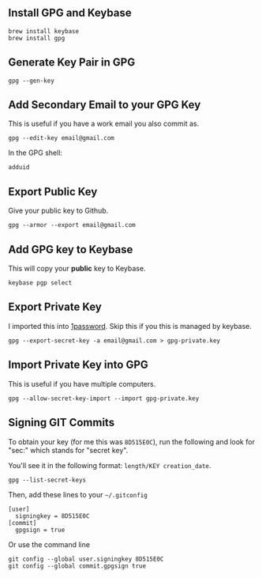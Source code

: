 ## Install GPG and Keybase

~~~
brew install keybase
brew install gpg
~~~

## Generate Key Pair in GPG

~~~
gpg --gen-key
~~~

## Add Secondary Email to your GPG Key

This is useful if you have a work email you also commit as.

~~~
gpg --edit-key email@gmail.com
~~~

In the GPG shell:

~~~
adduid
~~~

## Export Public Key

Give your public key to Github.

~~~
gpg --armor --export email@gmail.com
~~~

## Add GPG key to Keybase

This will copy your **public** key to Keybase.

~~~
keybase pgp select
~~~

## Export Private Key

I imported this into [1password](https://1password.com/features/). Skip this if you this is managed by keybase.

~~~
gpg --export-secret-key -a email@gmail.com > gpg-private.key
~~~

## Import Private Key into GPG

This is useful if you have multiple computers.

~~~
gpg --allow-secret-key-import --import gpg-private.key
~~~

## Signing GIT Commits

To obtain your key (for me this was `8D515E0C`), run the following and look for
"sec:" which stands for "secret key".

You'll see it in the following format: `length/KEY creation_date`.

~~~
gpg --list-secret-keys
~~~

Then, add these lines to your `~/.gitconfig`

~~~
[user]
  signingkey = 8D515E0C
[commit]
  gpgsign = true
~~~

Or use the command line

~~~
git config --global user.signingkey 8D515E0C
git config --global commit.gpgsign true
~~~
